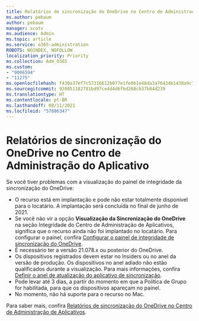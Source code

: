 ```yaml
---
title: Relatórios de sincronização do OneDrive no Centro de Administração do Aplicativo
ms.author: pebaum
author: pebaum
manager: scotv
ms.audience: Admin
ms.topic: article
ms.service: o365-administration
ROBOTS: NOINDEX, NOFOLLOW
localization_priority: Priority
ms.collection: Adm_O365
ms.custom:
- "9006594"
- "11275"
ms.openlocfilehash: f430a37ef7c57316612b077e1fe0b1e48da3a76434b1438a9c755983c3feb5a3
ms.sourcegitcommit: 920051182781bd97ce4d4d6fbd268cb37b84d239
ms.translationtype: HT
ms.contentlocale: pt-BR
ms.lasthandoff: 08/11/2021
ms.locfileid: "57886347"
---
```

# <a name="onedrive-sync-reports-in-the-app-admin-center"></a>Relatórios de sincronização do OneDrive no Centro de Administração do Aplicativo

Se você tiver problemas com a visualização do painel de integridade da sincronização do OneDrive:

- O recurso está em implantação e pode não estar totalmente disponível para o locatário. A implantação será concluída no final de junho de 2021.
- Se você não vir a opção **Visualização da Sincronização do OneDrive** na seção Integridade do Centro de Administração de Aplicativos, significa que o recurso ainda não foi implantado no locatário. Para configurar o painel, confira [Configurar o painel de integridade de sincronização do OneDrive](https://docs.microsoft.com/OneDrive/sync-health#set-up-the-onedrive-sync-health-dashboard).
- É necessário ter a versão 21.078.x ou posterior do OneDrive.
- Os dispositivos registrados devem estar no Insiders ou no anel da versão de produção. Os dispositivos no anel adiado não estão qualificados durante a visualização. Para mais informações, confira [Definir o anel de atualização do aplicativo de sincronização](https://docs.microsoft.com/OneDrive/use-group-policy#set-the-sync-app-update-ring).
- Pode levar até 3 dias, a partir do momento em que a Política de Grupo for habilitada, para que os dispositivos apareçam no painel.
- No momento, não há suporte para o recurso no Mac.

Para saber mais, confira [Relatórios de sincronização do OneDrive no Centro de Administração de Aplicativos](https://docs.microsoft.com/OneDrive/sync-health).